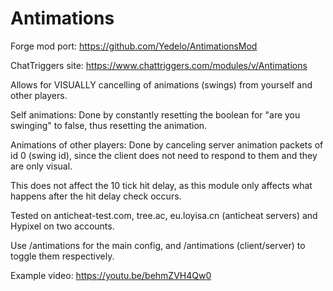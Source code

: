 # Antimations

Forge mod port: https://github.com/Yedelo/AntimationsMod

ChatTriggers site: https://www.chattriggers.com/modules/v/Antimations



Allows for VISUALLY cancelling of animations (swings) from yourself and other players.



Self animations: Done by constantly resetting the boolean for "are you swinging" to false, thus resetting the animation.

Animations of other players: Done by canceling server animation packets of id 0 (swing id), since the client does not need to respond to them and they are only visual.



This does not affect the 10 tick hit delay, as this module only affects what happens after the hit delay check occurs.

Tested on anticheat-test.com, tree.ac, eu.loyisa.cn (anticheat servers) and Hypixel on two accounts.

Use /antimations for the main config, and /antimations (client/server) to toggle them respectively.

Example video: https://youtu.be/behmZVH4Qw0
